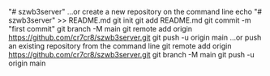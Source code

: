 "# szwb3server" 
…or create a new repository on the command line
echo "# szwb3server" >> README.md
git init
git add README.md
git commit -m "first commit"
git branch -M main
git remote add origin https://github.com/cr7cr8/szwb3server.git
git push -u origin main
…or push an existing repository from the command line
git remote add origin https://github.com/cr7cr8/szwb3server.git
git branch -M main
git push -u origin main
